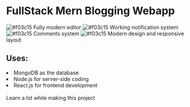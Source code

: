 # FullStack Mern Blogging Webapp

![#f03c15](https://www.iconsdb.com/icons/download/color/f03c15/circle-16.png)  Fully modern editor
![#f03c15](https://www.iconsdb.com/icons/download/color/f03c15/circle-16.png)  Working notification system
![#f03c15](https://www.iconsdb.com/icons/download/color/f03c15/circle-16.png)  Comments system
![#f03c15](https://www.iconsdb.com/icons/download/color/f03c15/circle-16.png)  Modern design and responsive layout

## Uses:
 <li>MongoDB as the database</li>
 <li>Node.js for server-side coding</li>
 <li>React.js for frontend development</li>

<br/>
Learn a lot while making this project
